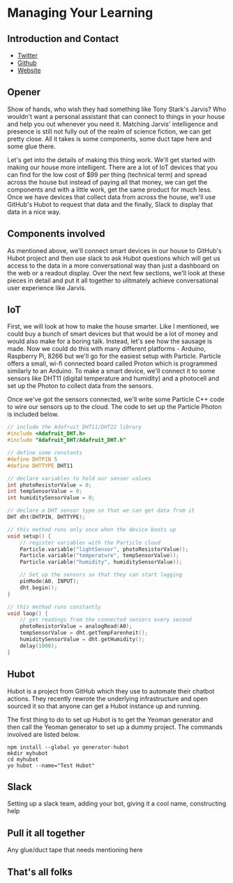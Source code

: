# Managing Your Learning

## Introduction and Contact

* [Twitter](https://twitter.com/YashdalfTheGray)
* [Github](https://github.com/YashdalfTheGray)
* [Website](https://yashkulshrestha.carrd.co/)

## Opener

Show of hands, who wish they had something like Tony Stark's Jarvis? Who wouldn't want a personal assistant that can connect to things in your house and help you out whenever you need it. Matching Jarvis' intelligence and presence is still not fully out of the realm of science fiction, we can get pretty close. All it takes is some components, some duct tape here and some glue there.

Let's get into the details of making this thing work. We'll get started with making our house more intelligent. There are a lot of IoT devices that you can find for the low cost of $99 per thing (technical term) and spread across the house but instead of paying all that money, we can get the components and with a little work, get the same product for much less. Once we have devices that collect data from across the house, we'll use GitHub's Hubot to request that data and the finally, Slack to display that data in a nice way.

## Components involved

As mentioned above, we'll connect smart devices in our house to GitHub's Hubot project and then use slack to ask Hubot questions which will get us access to the data in a more conversational way than just a dashboard on the web or a readout display. Over the next few sections, we'll look at these pieces in detail and put it all together to ulitmately achieve conversational user experience like Jarvis.

## IoT

First, we will look at how to make the house smarter. Like I mentioned, we could buy a bunch of smart devices but that would be a lot of money and would also make for a boring talk. Instead, let's see how the sausage is made. Now we could do this with many different platforms - Arduino, Raspberry Pi, 8266 but we'll go for the easiest setup with Particle. Particle offers a small, wi-fi connected board called Proton which is programmed similarly to an Arduino. To make a smart device, we'll connect it to some sensors like  DHT11 (digital temperature and humidity) and a photocell and set up the Photon to collect data from the sensors.

Once we've got the sensors connected, we'll write some Particle C++ code to wire our sensors up to the cloud. The code to set up the Particle Photon is included below.

```cpp
// include the Adafruit DHT11/DHT22 library
#include <Adafruit_DHT.h>
#include "Adafruit_DHT/Adafruit_DHT.h"

// define some constants
#define DHTPIN 5
#define DHTTYPE DHT11

// declare variables to hold our sensor values
int photoResistorValue = 0;
int tempSensorValue = 0;
int humiditySensorValue = 0;

// declare a DHT sensor type so that we can get data from it
DHT dht(DHTPIN, DHTTYPE);

// this method runs only once when the device boots up
void setup() {
    // register variables with the Particle cloud
    Particle.variable("lightSensor", photoResistorValue));
    Particle.variable("temperature", tempSensorValue));
    Particle.variable("humidity", humiditySensorValue));

    // Set up the sensors so that they can start logging
    pinMode(A0, INPUT);
    dht.begin();
}

// this method runs constantly
void loop() {
    // get readings from the connected sensors every second
    photoResistorValue = analogRead(A0);
    tempSensorValue = dht.getTempFarenheit();
    humiditySensorValue = dht.getHumidity();
    delay(1000);
}
```

## Hubot

Hubot is a project from GitHub which they use to automate their chatbot actions. They recently rewrote the underlying infrastructure and open sourced it so that anyone can get a Hubot instance up and running.

The first thing to do to set up Hubot is to get the Yeoman generator and then call the Yeoman generator to set up a dummy project. The commands involved are listed below.

```shell
npm install --global yo generator-hubot
mkdir myhubot
cd myhubot
yo hubot --name="Test Hubot"
```

## Slack

Setting up a slack team, adding your bot, giving it a cool name, constructing help

## Pull it all together

Any glue/duct tape that needs mentioning here

## That's all folks

